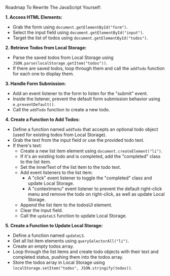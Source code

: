 Roadmap To Rewrite The JavaScript Yourself:

**1. Access HTML Elements:**

- Grab the form using `document.getElementById("form")`.
- Select the input field using `document.getElementById("input")`.
- Target the list of todos using `document.getElementById("todos")`.

**2. Retrieve Todos from Local Storage:**

- Parse the saved todos from Local Storage using `JSON.parse(localStorage.getItem("todos"))`.
- If there are saved todos, loop through them and call the `addTodo` function for each one to display them.

**3. Handle Form Submission:**

- Add an event listener to the form to listen for the "submit" event.
- Inside the listener, prevent the default form submission behavior using `e.preventDefault()`.
- Call the `addTodo` function to create a new todo.

**4. Create a Function to Add Todos:**

- Define a function named `addTodo` that accepts an optional todo object (used for existing todos from Local Storage).
- Grab the text from the input field or use the provided todo text.
- If there's text:
  - Create a new list item element using `document.createElement("li")`.
  - If it's an existing todo and is completed, add the "completed" class to the list item.
  - Set the innerText of the list item to the todo text.
  - Add event listeners to the list item:
    - A "click" event listener to toggle the "completed" class and update Local Storage.
    - A "contextmenu" event listener to prevent the default right-click menu and remove the todo on right-click, as well as update Local Storage.
  - Append the list item to the todosUl element.
  - Clear the input field.
  - Call the `updateLS` function to update Local Storage.

**5. Create a Function to Update Local Storage:**

- Define a function named `updateLS`.
- Get all list item elements using `querySelectorAll("li")`.
- Create an empty todos array.
- Loop through the list items and create todo objects with their text and completed status, pushing them into the todos array.
- Store the todos array in Local Storage using `localStorage.setItem("todos", JSON.stringify(todos))`.
